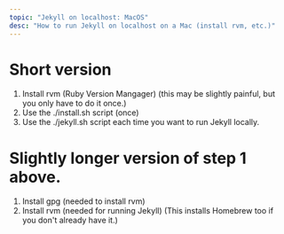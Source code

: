 ```yaml
---
topic: "Jekyll on localhost: MacOS"
desc: "How to run Jekyll on localhost on a Mac (install rvm, etc.)"
---
```


# Short version 

1.  Install rvm (Ruby Version Mangager) (this may be slightly painful, but you only have to do it once.)
2.  Use the ./install.sh script (once)
3.  Use the ./jekyll.sh script each time you want to run Jekyll locally.

# Slightly longer version of step 1 above.

1. Install gpg (needed to install rvm)
1. Install rvm (needed for running Jekyll) (This installs Homebrew too if you don't already have it.)
